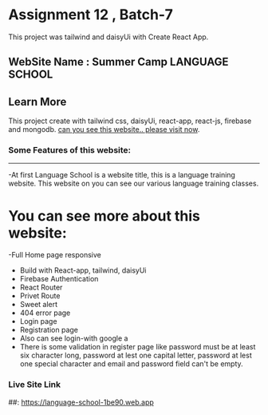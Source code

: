 # Assignment 12 , Batch-7 

This project was tailwind and daisyUi with Create React App.

## WebSite Name : Summer Camp LANGUAGE SCHOOL

## Learn More
This project create with tailwind css, daisyUi, react-app, react-js, firebase and mongodb. [can you see this website.. please visit now](https://language-school-1be90.web.app).

### Some Features of this website:

***
-At first Language School is a website title, this is a language training website. This website on you can see our various language training classes. 

# You can see more about this website:
-Full Home page responsive 
* Build with React-app, tailwind, daisyUi 
* Firebase Authentication
* React Router 
* Privet Route 
* Sweet alert
* 404 error page
* Login page
* Registration page
* Also can see login-with google a
* There is some validation in register page like password must be at least six character long, password at lest one capital letter, password at lest one special character and email and password field can't be empty.

### Live Site Link
##: https://language-school-1be90.web.app